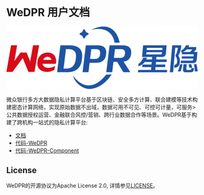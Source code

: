 # WeDPR 用户文档

![](./_static/images/wedpr_logo.png)


微众银行多方大数据隐私计算平台基于区块链、安全多方计算、联合建模等技术构建密态计算网络，实现原始数据不出域，数据可用不可见、可控可计量，可服务>公共数据授权运营、金融联合风控/营销、跨行业数据合作等场景。WeDPR基于构建了跨机构一站式的隐私计算平台:

- [文档](https://wedpr-document.readthedocs.io/zh-cn/latest/)
- [代码-WeDPR](https://github.com/WeBankBlockchain/WeDPR)
- [代码-WeDPR-Component](https://github.com/WeBankBlockchain/WeDPR-Component)


## License

WeDPR的开源协议为Apache License 2.0, 详情参见[LICENSE](LICENSE)。